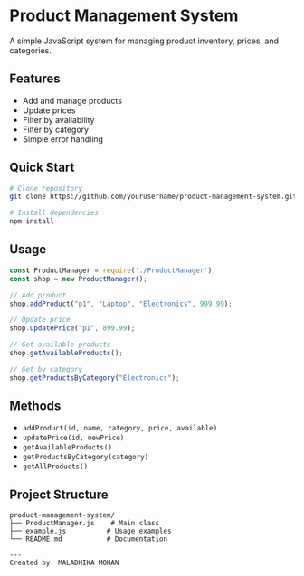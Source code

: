 # Product Management System

A simple JavaScript system for managing product inventory, prices, and categories.

## Features
- Add and manage products
- Update prices
- Filter by availability
- Filter by category
- Simple error handling

## Quick Start
```bash
# Clone repository
git clone https://github.com/yourusername/product-management-system.git

# Install dependencies
npm install
```

## Usage
```javascript
const ProductManager = require('./ProductManager');
const shop = new ProductManager();

// Add product
shop.addProduct("p1", "Laptop", "Electronics", 999.99);

// Update price
shop.updatePrice("p1", 899.99);

// Get available products
shop.getAvailableProducts();

// Get by category
shop.getProductsByCategory("Electronics");
```

## Methods
- `addProduct(id, name, category, price, available)`
- `updatePrice(id, newPrice)`
- `getAvailableProducts()`
- `getProductsByCategory(category)`
- `getAllProducts()`

## Project Structure
```
product-management-system/
├── ProductManager.js    # Main class
├── example.js          # Usage examples
└── README.md           # Documentation

---
Created by  MALADHIKA MOHAN
